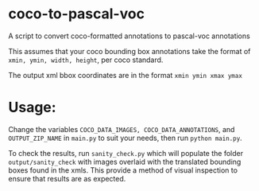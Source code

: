 # coco-to-pascal-voc
A script to convert coco-formatted annotations to pascal-voc annotations

This assumes that your coco bounding box annotations take the 
format of `xmin, ymin, width, height`, per coco standard.

The output xml bbox coordinates are in the format `xmin ymin xmax ymax`

# Usage:
Change the variables `COCO_DATA_IMAGES, COCO_DATA_ANNOTATIONS`, and `OUTPUT_ZIP_NAME` in `main.py` to suit your needs, then run `python main.py`.

To check the results, run `sanity_check.py` which will populate the folder `output/sanity_check` with 
images overlaid with the translated bounding boxes found in the xmls. This provide a method 
of visual inspection to ensure that results are as expected.
